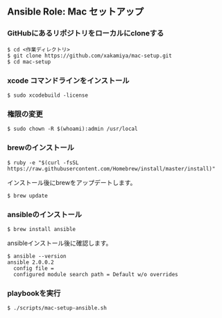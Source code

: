 ## Ansible Role: Mac セットアップ

### GitHubにあるリポジトリをローカルにcloneする
```
$ cd <作業ディレクトリ>
$ git clone https://github.com/xakamiya/mac-setup.git
$ cd mac-setup
```

### xcode コマンドラインをインストール
```
$ sudo xcodebuild -license
```

### 権限の変更
```
$ sudo chown -R $(whoami):admin /usr/local
```

### brewのインストール
```
$ ruby -e "$(curl -fsSL https://raw.githubusercontent.com/Homebrew/install/master/install)"
```
インストール後にbrewをアップデートします。
```
$ brew update
```

### ansibleのインストール
```
$ brew install ansible
```
ansibleインストール後に確認します。
```
$ ansible --version
ansible 2.0.0.2
  config file = 
  configured module search path = Default w/o overrides
```

### playbookを実行
```
$ ./scripts/mac-setup-ansible.sh
```


